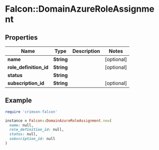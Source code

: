 # Falcon::DomainAzureRoleAssignment

## Properties

| Name | Type | Description | Notes |
| ---- | ---- | ----------- | ----- |
| **name** | **String** |  | [optional] |
| **role_definition_id** | **String** |  | [optional] |
| **status** | **String** |  |  |
| **subscription_id** | **String** |  | [optional] |

## Example

```ruby
require 'crimson-falcon'

instance = Falcon::DomainAzureRoleAssignment.new(
  name: null,
  role_definition_id: null,
  status: null,
  subscription_id: null
)
```

